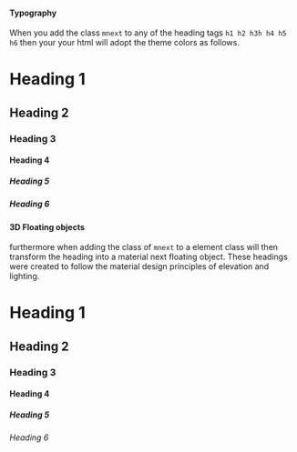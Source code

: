 #### Typography

When you add the class `mnext` to any of the heading tags `h1 h2 h3h h4 h5 h6` then your your html will adopt the theme colors as follows.

# Heading 1

## Heading 2

### Heading 3

#### Heading 4

##### Heading 5

##### Heading 6

#### 3D Floating objects

furthermore when adding the class of `mnext` to a element class will then transform the heading into a material next floating object. These headings were created to follow the material design principles of elevation and lighting. 

<h1 class="mnext">Heading 1</h1>

<h2 class="mnext">Heading 2</h2>

<h3 class="mnext">Heading 3</h3>

<h4 class="mnext">Heading 4</h4>

<h5 class="mnext">Heading 5</h5>

<h6 class="mnext">Heading 6</h6>
